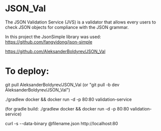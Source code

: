 # JSON_Val

The JSON Validation Service (JVS) is a validator that allows every users to check JSON objects for compliance with the JSON grammar.

In this project the JsonSimple library was used: https://github.com/fangyidong/json-simple

https://github.com/AleksanderBoldyrev/JSON_Val

# To deploy:
git pull AleksanderBoldyrev/JSON_Val (or "git pull -b dev AleksanderBoldyrev/JSON_Val")

./gradlew docker && docker run -d -p 80:80 validation-service

(for gradle build: ./gradlew docker && docker run -d -p 80:80 validation-service)

curl -s --data-binary @filename.json http://localhost:80
